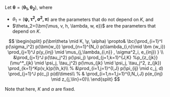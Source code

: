 Let $\bm\theta = (\bm{\theta_1, \theta_2})$, where

- $\theta_1=(\bm{\psi, \tau^2, \sigma^2, \pi})$ are the parameters
  that do not depend on $K$, and
- $\theta_2=(\bm{\mus, v, h, \lambda, w, e})$ are the parameters
  that depend on $K$.

$$
\begin{split}
p(\bm\theta \mid K, \y, \alpha) \propto& \bc{\prod_{i=1}^I 
p(\sigma_i^2) p(\bm{w_i})
\prod_{n=1}^{N_i} p(\lambda_{i,n}\mid \bm {w_i})  \prod_{j=1}^J p(y_{inj} \mid 
\mus_{j,\lambda_{i,n}} , \sigma^2_i, e_{inj}) } \\
&\prod_{j=1}^J p(\tau_j^2) p(\psi_j) \prod_{j=1,k=1}^{J,K}  
%p_{z_{jk}}(\mu^*_{jk} \mid \psi_j, \tau_j^2) 
p(\mus_{jk} \mid \psi_j, \tau_j^2, z_{jk}) 
\prod_{k=1}^Kp(v_k)p(\h_k)\\
%
&\prod_{i=1,j=1}^{I,J} p(\pi_{ij} \mid c_j, d)
\prod_{j=1}^J p(c_j) p(d)\times\\
%
&
\prod_{i=1,n=1,j=1}^{I,N_i,J} p(e_{inj} \mid z_{j,\lin}=0)\\
\end{split}
$$

Note that here, $K$ and $\alpha$ are fixed.

